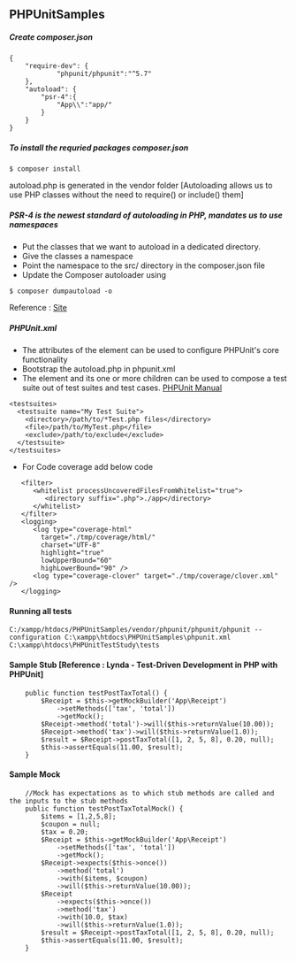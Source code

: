 ## PHPUnitSamples

##### Create composer.json
```
{
    "require-dev": {
            "phpunit/phpunit":"^5.7"
    },
    "autoload": {
        "psr-4":{
            "App\\":"app/"
        }
    }
}
```
##### To install the requried packages composer.json  
```
$ composer install
```

autoload.php is generated in the vendor folder [Autoloading allows us to use PHP classes without the need to require() or include() them]

##### PSR-4 is the newest standard of autoloading in PHP, mandates us to use namespaces
  * Put the classes that we want to autoload in a dedicated directory.
  * Give the classes a namespace
  * Point the namespace to the src/ directory in the composer.json file
  * Update the Composer autoloader using
  ``` 
  $ composer dumpautoload -o
  ```
Reference : [Site](http://phpenthusiast.com/blog/how-to-autoload-with-composer)

##### PHPUnit.xml
* The attributes of the <phpunit> element can be used to configure PHPUnit's core functionality
* Bootstrap the autoload.php in phpunit.xml
* The <testsuites> element and its one or more <testsuite> children can be used to compose a test suite out of test suites and test cases. [PHPUnit Manual](https://phpunit.de/manual/current/en/appendixes.configuration.html)
```
<testsuites>
  <testsuite name="My Test Suite">
    <directory>/path/to/*Test.php files</directory>
    <file>/path/to/MyTest.php</file>
    <exclude>/path/to/exclude</exclude>
  </testsuite>
</testsuites>

```
* For Code coverage add below code
```
   <filter>
      <whitelist processUncoveredFilesFromWhitelist="true">
         <directory suffix=".php">./app</directory>
      </whitelist>
   </filter>
   <logging>
      <log type="coverage-html"
      	target="./tmp/coverage/html/" 
      	charset="UTF-8" 
        highlight="true" 
        lowUpperBound="60" 	
        highLowerBound="90" />
      <log type="coverage-clover" target="./tmp/coverage/clover.xml" />
   </logging>
```

#### Running all tests
```
C:/xampp/htdocs/PHPUnitSamples/vendor/phpunit/phpunit/phpunit --configuration C:\xampp\htdocs\PHPUnitSamples\phpunit.xml C:\xampp\htdocs\PHPUnitTestStudy\tests
```

#### Sample Stub [Reference : Lynda - Test-Driven Development in PHP with PHPUnit]
```
    public function testPostTaxTotal() {
        $Receipt = $this->getMockBuilder('App\Receipt')
            ->setMethods(['tax', 'total'])
            ->getMock();
        $Receipt->method('total')->will($this->returnValue(10.00));
        $Receipt->method('tax')->will($this->returnValue(1.0));
        $result = $Receipt->postTaxTotal([1, 2, 5, 8], 0.20, null);
        $this->assertEquals(11.00, $result);
    }
```

#### Sample Mock
```
    //Mock has expectations as to which stub methods are called and the inputs to the stub methods
    public function testPostTaxTotalMock() {
        $items = [1,2,5,8];
        $coupon = null;
        $tax = 0.20;
        $Receipt = $this->getMockBuilder('App\Receipt')
            ->setMethods(['tax', 'total'])
            ->getMock();
        $Receipt->expects($this->once())
            ->method('total')
            ->with($items, $coupon)
            ->will($this->returnValue(10.00));
        $Receipt
            ->expects($this->once())
            ->method('tax')
            ->with(10.0, $tax)
            ->will($this->returnValue(1.0));
        $result = $Receipt->postTaxTotal([1, 2, 5, 8], 0.20, null);
        $this->assertEquals(11.00, $result);
    }
```
